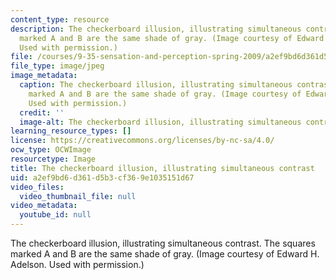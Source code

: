 ```yaml
---
content_type: resource
description: The checkerboard illusion, illustrating simultaneous contrast. The squares
  marked A and B are the same shade of gray. (Image courtesy of Edward H. Adelson.
  Used with permission.)
file: /courses/9-35-sensation-and-perception-spring-2009/a2ef9bd6d361d5b3cf369e1035151d67_9-35s09.jpg
file_type: image/jpeg
image_metadata:
  caption: The checkerboard illusion, illustrating simultaneous contrast. The squares
    marked A and B are the same shade of gray. (Image courtesy of Edward H. Adelson.
    Used with permission.)
  credit: ''
  image-alt: The checkerboard illusion, illustrating simultaneous contrast.
learning_resource_types: []
license: https://creativecommons.org/licenses/by-nc-sa/4.0/
ocw_type: OCWImage
resourcetype: Image
title: The checkerboard illusion, illustrating simultaneous contrast
uid: a2ef9bd6-d361-d5b3-cf36-9e1035151d67
video_files:
  video_thumbnail_file: null
video_metadata:
  youtube_id: null
---
```

The checkerboard illusion, illustrating simultaneous contrast. The squares marked A and B are the same shade of gray. (Image courtesy of Edward H. Adelson. Used with permission.)